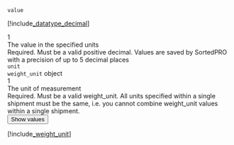 <div class="property">
    <div class="name"><code>value</code></div>
    <div class="type">

[!include[_datatype_decimal](_datatype_decimal.md)]
</div>
    <div class="occurs">1</div>
    <div class="description">The value in the specified units</div>
    <div class="validation">Required. Must be a valid positive decimal. Values are saved by SortedPRO with a precision of up to 5 decimal places</div>
</div>
<div class="property">
    <div class="name"><code>unit</code></div>
    <div class="type"><code>weight_unit</code> object </div>
    <div class="occurs">1</div>
    <div class="description">The unit of measurement</div>
    <div class="validation">Required. Must be a valid weight_unit. All units specified within a single shipment must be the same, i.e. you cannot combine weight_unit values within a single shipment.</div>     
    <div class="dropdown"> 
        <button onclick="dropFunction(this)">Show values</button>
        <div class="dropdown-content">

[!include[_weight_unit](_weight_unit.md)]
</div>
    </div>              
</div>